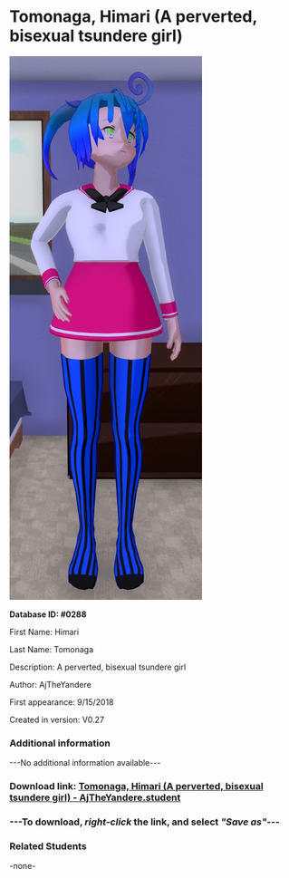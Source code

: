 # Tomonaga, Himari (A perverted, bisexual tsundere girl)

<img src="../../Files/Images/Tomonaga, Himari (A perverted, bisexual tsundere girl).png" title="Tomonaga, Himari (A perverted, bisexual tsundere girl) - AjTheYandere">

**Database ID: #0288**

First Name: Himari

Last Name: Tomonaga

Description: A perverted, bisexual tsundere girl

Author: AjTheYandere

First appearance: 9/15/2018

Created in version: V0.27

### Additional information

---No additional information available---

### Download link: <a href="https://raw.githubusercontent.com/Arbiter1223/Daigaku-Gurashi-Custom-Students/master/Files/Student%20Files/Tomonaga%2C%20Himari%20(A%20perverted%2C%20bisexual%20tsundere%20girl)%20-%20AjTheYandere.student">Tomonaga, Himari (A perverted, bisexual tsundere girl) - AjTheYandere.student</a>

### ---**To download, _right-click_ the link, and select _"Save as"_**---

### Related Students

-none-
